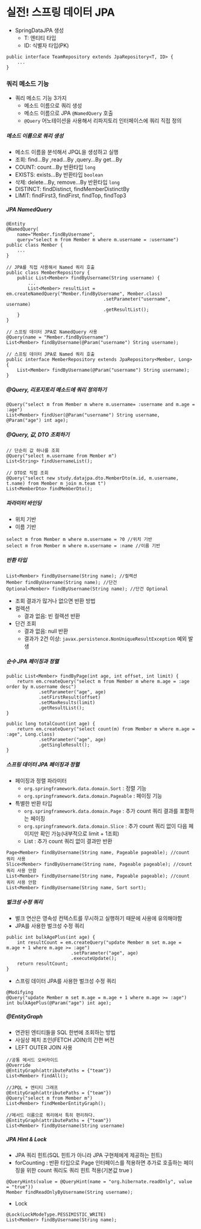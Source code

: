# 실전! 스프링 데이터 JPA

- SpringDataJPA 생성
  - T: 엔티티 타입
  - ID: 식별자 타입(PK)
```
public interface TeamRepository extends JpaRepository<T, ID> {
    ...
}
```

### 쿼리 메소드 기능
- 쿼리 메소드 기능 3가지
  - 메소드 이름으로 쿼리 생성
  - 메소드 이름으로 JPA `@NamedQuery` 호출
  - `@Query` 어노테이션을 사용해서 리파지토리 인터페이스에 쿼리 직접 정의

##### 메소드 이름으로 쿼리 생성
- 메소드 이름을 분석해서 JPQL을 생성하고 실행
- 조회: find…By ,read…By ,query…By get…By
- COUNT: count…By 반환타입 `long`
- EXISTS: exists…By 반환타입 `boolean`
- 삭제: delete…By, remove…By 반환타입 `long`
- DISTINCT: findDistinct, findMemberDistinctBy
- LIMIT: findFirst3, findFirst, findTop, findTop3

##### JPA NamedQuery
```
@Entity
@NamedQuery(
    name="Member.findByUsername",
    query="select m from Member m where m.username = :username")
public class Member {
    ...
}

// JPA를 직접 사용해서 Named 쿼리 호출
public class MemberRepository {
    public List<Member> findByUsername(String username) {
        ...
        List<Member> resultList = em.createNamedQuery("Member.findByUsername", Member.class)
                                    .setParameter("username", username)
                                    .getResultList();
    }
}

// 스프링 데이터 JPA로 NamedQuery 사용
@Query(name = "Member.findByUsername")
List<Member> findByUsername(@Param("username") String username);

// 스프링 데이터 JPA로 Named 쿼리 호출
public interface MemberRepository extends JpaRepository<Member, Long> {
    List<Member> findByUsername(@Param("username") String username);
}
```

##### @Query, 리포지토리 메소드에 쿼리 정의하기
```
@Query("select m from Member m where m.username= :username and m.age = :age")
List<Member> findUser(@Param("username") String username, @Param("age") int age);
```

##### @Query, 값, DTO 조회하기
```
// 단순히 값 하나를 조회
@Query("select m.username from Member m")
List<String> findUsernameList();

// DTO로 직접 조회
@Query("select new study.datajpa.dto.MemberDto(m.id, m.username, t.name) from Member m join m.team t")
List<MemberDto> findMemberDto();
```

##### 파라미터 바인딩
- 위치 기반
- 이름 기반
```
select m from Member m where m.username = ?0 //위치 기반
select m from Member m where m.username = :name //이름 기반
```

##### 반환 타입
```
List<Member> findByUsername(String name); //컬렉션
Member findByUsername(String name); //단건
Optional<Member> findByUsername(String name); //단건 Optional
```

- 조회 결과가 많거나 없으면 반환 방법
- 컬렉션
  - 결과 없음: 빈 컬렉션 반환
- 단건 조회
  - 결과 없음: null 반환
  - 결과가 2건 이상: `javax.persistence.NonUniqueResultException` 예외 발생

##### 순수 JPA 페이징과 정렬
```
public List<Member> findByPage(int age, int offset, int limit) {
    return em.createQuery("select m from Member m where m.age = :age order by m.username desc")
            .setParameter("age", age)
            .setFirstResult(offset)
            .setMaxResults(limit)
            .getResultList();
}

public long totalCount(int age) {
    return em.createQuery("select count(m) from Member m where m.age = :age", Long.class)
            .setParameter("age", age)
            .getSingleResult();
}
```

##### 스프링 데이터 JPA 페이징과 정렬
- 페이징과 정렬 파라미터
  - `org.springframework.data.domain.Sort` : 정렬 기능
  - `org.springframework.data.domain.Pageable` : 페이징 기능
- 특별한 반환 타입
  - `org.springframework.data.domain.Page` : 추가 count 쿼리 결과를 포함하는 페이징
  - `org.springframework.data.domain.Slice` : 추가 count 쿼리 없이 다음 페이지만 확인 가능(내부적으로 limit + 1조회)
  - List : 추가 count 쿼리 없이 결과만 반환
```
Page<Member> findByUsername(String name, Pageable pageable); //count 쿼리 사용
Slice<Member> findByUsername(String name, Pageable pageable); //count 쿼리 사용 안함
List<Member> findByUsername(String name, Pageable pageable); //count 쿼리 사용 안함
List<Member> findByUsername(String name, Sort sort);
```

##### 벌크성 수정 쿼리
- 벌크 연산은 영속성 컨텍스트를 무시하고 실행하기 때문에 사용에 유의해야함
- JPA를 사용한 벌크성 수정 쿼리
```
public int bulkAgePlus(int age) {
    int resultCount = em.createQuery("update Member m set m.age = m.age + 1 where m.age >= :age")
                        .setParameter("age", age)
                        .executeUpdate();
    return resultCount;
}
```
- 스프링 데이터 JPA를 사용한 벌크성 수정 쿼리
```
@Modifying
@Query("update Member m set m.age = m.age + 1 where m.age >= :age")
int bulkAgePlus(@Param("age") int age);
```

##### @EntityGraph
- 연관된 엔티티들을 SQL 한번에 조회하는 방법
- 사실상 페치 조인(FETCH JOIN)의 간편 버전
- LEFT OUTER JOIN 사용
```
//공통 메서드 오버라이드
@Override
@EntityGraph(attributePaths = {"team"})
List<Member> findAll();

//JPQL + 엔티티 그래프
@EntityGraph(attributePaths = {"team"})
@Query("select m from Member m")
List<Member> findMemberEntityGraph();

//메서드 이름으로 쿼리에서 특히 편리하다.
@EntityGraph(attributePaths = {"team"})
List<Member> findByUsername(String username)
```

##### JPA Hint & Lock
- JPA 쿼리 힌트(SQL 힌트가 아니라 JPA 구현체에게 제공하는 힌트)
- forCounting : 반환 타입으로 Page 인터페이스를 적용하면 추가로 호출하는 페이징을 위한 count 쿼리도 쿼리 힌트 적용(기본값 true )
```
@QueryHints(value = @QueryHint(name = "org.hibernate.readOnly", value = "true"))
Member findReadOnlyByUsername(String username);
```
- Lock
```
@Lock(LockModeType.PESSIMISTIC_WRITE)
List<Member> findByUsername(String name);
```







